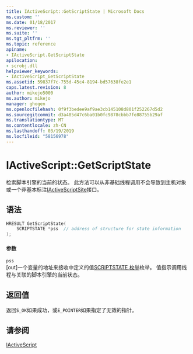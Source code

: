 ```yaml
---
title: IActiveScript::GetScriptState | Microsoft Docs
ms.custom: ''
ms.date: 01/18/2017
ms.reviewer: ''
ms.suite: ''
ms.tgt_pltfrm: ''
ms.topic: reference
apiname:
- IActiveScript.GetScriptState
apilocation:
- scrobj.dll
helpviewer_keywords:
- IActiveScript_GetScriptState
ms.assetid: 59837f7c-755d-45c4-8194-bd57638fe2e1
caps.latest.revision: 8
author: mikejo5000
ms.author: mikejo
manager: ghogen
ms.openlocfilehash: 0f9f3bedee9af9ae3cb145108d801f252267d5d2
ms.sourcegitcommit: d3a485d47c6ba01b0fc9878cbbb7fe88755b29af
ms.translationtype: MT
ms.contentlocale: zh-CN
ms.lasthandoff: 03/19/2019
ms.locfileid: "58156978"
---
```

# <a name="iactivescriptgetscriptstate"></a>IActiveScript::GetScriptState
检索脚本引擎的当前的状态。 此方法可以从非基础线程调用不会导致到主机对象或一个非基本标注[IActiveScriptSite](../../winscript/reference/iactivescriptsite.md)接口。  
  
## <a name="syntax"></a>语法  
  
```cpp
HRESULT GetScriptState(  
    SCRIPTSTATE *pss  // address of structure for state information  
);  
```  
  
#### <a name="parameters"></a>参数  
 `pss`  
 [out]一个变量的地址来接收中定义的值[SCRIPTSTATE 枚举](../../winscript/reference/scriptstate-enumeration.md)枚举。 值指示调用线程与关联的脚本引擎的当前状态。  
  
## <a name="return-value"></a>返回值  
 返回`S_OK`如果成功，或`E_POINTER`如果指定了无效的指针。  
  
## <a name="see-also"></a>请参阅  
 [IActiveScript](../../winscript/reference/iactivescript.md)